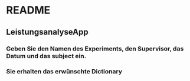 # README

## LeistungsanalyseApp

### Geben Sie den Namen des Experiments, den Supervisor, das Datum und das subject ein.
### Sie erhalten das erwünschte Dictionary
